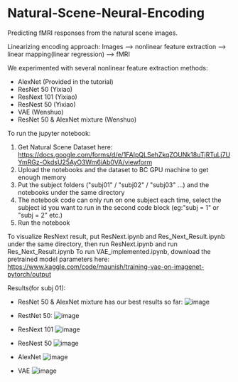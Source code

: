 # Natural-Scene-Neural-Encoding

Predicting fMRI responses from the natural scene images.

Linearizing encoding approach: Images --> nonlinear feature extraction --> linear mapping(linear regression) --> fMRI

We experimented with several nonlinear feature extraction methods:
- AlexNet (Provided in the tutorial)
- ResNet 50 (Yixiao)
- ResNext 101 (Yixiao)
- ResNest 50 (Yixiao)
- VAE (Wenshuo)
- ResNet 50 & AlexNet mixture (Wenshuo) 

To run the jupyter notebook:
1. Get Natural Scene Dataset here: https://docs.google.com/forms/d/e/1FAIpQLSehZkqZOUNk18uTjRTuLj7UYmRGz-OkdsU25AyO3Wm6iAb0VA/viewform
2. Upload the notebooks and the dataset to BC GPU machine to get enough memory 
3. Put the subject folders ("subj01" / "subj02" / "subj03" ...) and the notebooks under the same directory
4. The notebook code can only run on one subject each time, select the subject id you want to run in the second code block (eg:"subj = 1" or "subj = 2" etc.)
5. Run the notebook

To visualize ResNext result, put ResNext.ipynb and Res_Next_Result.ipynb under the same directory, then run ResNext.ipynb and run Res_Next_Result.ipynb
To run VAE_implemented.ipynb, download the pretrained model parameters here: https://www.kaggle.com/code/maunish/training-vae-on-imagenet-pytorch/output

Results(for subj 01):
- ResNet 50 & AlexNet mixture has our best results so far:
![image](https://github.com/qinwenshuo/Natural-Scene-Neural-Encoding/assets/53549553/72d993ff-e212-4cac-9ac9-a674ca7b405c)

- RestNet 50:
![image](https://github.com/qinwenshuo/Natural-Scene-Neural-Encoding/assets/53549553/a3106938-4f4f-450b-b67d-8c10c907dcb1)

- ResNext 101
![image](https://github.com/qinwenshuo/Natural-Scene-Neural-Encoding/assets/53549553/cd8326ac-5a89-4e1c-a650-b3b0b9154a14)

- ResNest 50
![image](https://github.com/qinwenshuo/Natural-Scene-Neural-Encoding/assets/53549553/9726ff46-d9e7-45db-8b38-2b0b0f84dc9f)

- AlexNet
![image](https://github.com/qinwenshuo/Natural-Scene-Neural-Encoding/assets/53549553/df3a7398-99a7-46ab-ad19-b2d73b04883b)

- VAE
![image](https://github.com/qinwenshuo/Natural-Scene-Neural-Encoding/assets/53549553/f56c344a-8ea6-424c-b844-be2e7b6d9f7f)
